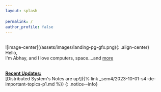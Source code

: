 ```yaml
---
layout: splash

permalink: /
author_profile: false
---
```


<br>
![image-center](/assets/images/landing-pg-gfx.png){: .align-center}

<div class="centered-container">
  <div class="hello">Hello,</div>
  <div class="introduction">
    I'm <span class="name">Abhay</span>, and
    <span class="emphasis">I love computers, space....and <a href="/about/">more</a></span>
  </div>
</div>



<br>

<u><strong>Recent Updates:</strong></u>  
[Distributed System's Notes are up!]({% link _sem4/2023-10-01-s4-de-important-topics-p1.md %})
{: .notice--info}








